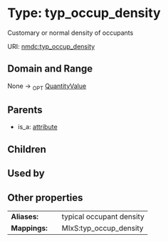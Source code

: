 
# Type: typ_occup_density


Customary or normal density of occupants

URI: [nmdc:typ_occup_density](https://microbiomedata/meta/typ_occup_density)


## Domain and Range

None ->  <sub>OPT</sub> [QuantityValue](QuantityValue.md)

## Parents

 *  is_a: [attribute](attribute.md)

## Children


## Used by


## Other properties

|  |  |  |
| --- | --- | --- |
| **Aliases:** | | typical occupant density |
| **Mappings:** | | MIxS:typ_occup_density |

